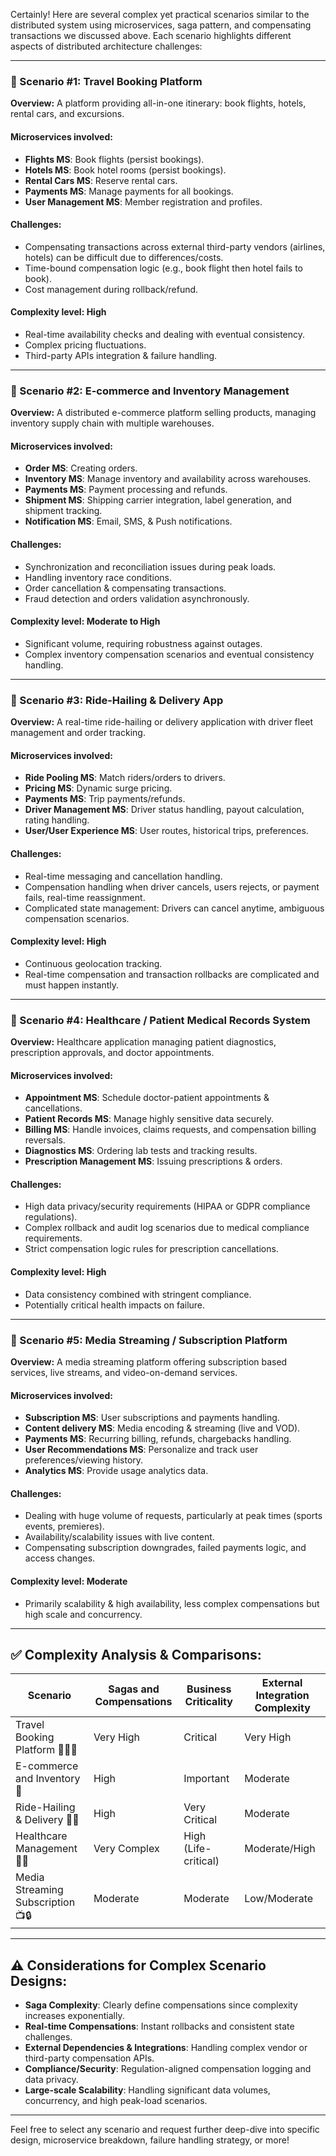 Certainly! Here are several complex yet practical scenarios similar to the distributed system using microservices, saga pattern, and compensating transactions we discussed above. Each scenario highlights different aspects of distributed architecture challenges:

---

### 🚩 Scenario #1: **Travel Booking Platform**

**Overview:**
A platform providing all-in-one itinerary: book flights, hotels, rental cars, and excursions.

#### Microservices involved:
- **Flights MS**: Book flights (persist bookings).
- **Hotels MS**: Book hotel rooms (persist bookings).
- **Rental Cars MS**: Reserve rental cars.
- **Payments MS**: Manage payments for all bookings.
- **User Management MS**: Member registration and profiles.

#### Challenges:
- Compensating transactions across external third-party vendors (airlines, hotels) can be difficult due to differences/costs.
- Time-bound compensation logic (e.g., book flight then hotel fails to book).
- Cost management during rollback/refund.

#### Complexity level: High
- Real-time availability checks and dealing with eventual consistency.
- Complex pricing fluctuations.
- Third-party APIs integration & failure handling.

---

### 🚩 Scenario #2: **E-commerce and Inventory Management**

**Overview:**
A distributed e-commerce platform selling products, managing inventory supply chain with multiple warehouses.

#### Microservices involved:
- **Order MS**: Creating orders.
- **Inventory MS**: Manage inventory and availability across warehouses.
- **Payments MS**: Payment processing and refunds.
- **Shipment MS**: Shipping carrier integration, label generation, and shipment tracking.
- **Notification MS**: Email, SMS, & Push notifications.

#### Challenges:
- Synchronization and reconciliation issues during peak loads.
- Handling inventory race conditions.
- Order cancellation & compensating transactions.
- Fraud detection and orders validation asynchronously.

#### Complexity level: Moderate to High
- Significant volume, requiring robustness against outages.
- Complex inventory compensation scenarios and eventual consistency handling.

---

### 🚩 Scenario #3: **Ride-Hailing & Delivery App**

**Overview:**
A real-time ride-hailing or delivery application with driver fleet management and order tracking.

#### Microservices involved:
- **Ride Pooling MS**: Match riders/orders to drivers.
- **Pricing MS**: Dynamic surge pricing.
- **Payments MS**: Trip payments/refunds.
- **Driver Management MS**: Driver status handling, payout calculation, rating handling.
- **User/User Experience MS**: User routes, historical trips, preferences.

#### Challenges:
- Real-time messaging and cancellation handling.
- Compensation handling when driver cancels, users rejects, or payment fails, real-time reassignment.
- Complicated state management: Drivers can cancel anytime, ambiguous compensation scenarios.

#### Complexity level: High
- Continuous geolocation tracking.
- Real-time compensation and transaction rollbacks are complicated and must happen instantly.

---

### 🚩 Scenario #4: **Healthcare / Patient Medical Records System**

**Overview:**
Healthcare application managing patient diagnostics, prescription approvals, and doctor appointments.

#### Microservices involved:
- **Appointment MS**: Schedule doctor-patient appointments & cancellations.
- **Patient Records MS**: Manage highly sensitive data securely.
- **Billing MS**: Handle invoices, claims requests, and compensation billing reversals.
- **Diagnostics MS**: Ordering lab tests and tracking results.
- **Prescription Management MS**: Issuing prescriptions & orders.

#### Challenges:
- High data privacy/security requirements (HIPAA or GDPR compliance regulations).
- Complex rollback and audit log scenarios due to medical compliance requirements.
- Strict compensation logic rules for prescription cancellations.

#### Complexity level: High
- Data consistency combined with stringent compliance.
- Potentially critical health impacts on failure.

---

### 🚩 Scenario #5: **Media Streaming / Subscription Platform**

**Overview:**
A media streaming platform offering subscription based services, live streams, and video-on-demand services.

#### Microservices involved:
- **Subscription MS**: User subscriptions and payments handling.
- **Content delivery MS**: Media encoding & streaming (live and VOD).
- **Payments MS**: Recurring billing, refunds, chargebacks handling.
- **User Recommendations MS**: Personalize and track user preferences/viewing history.
- **Analytics MS**: Provide usage analytics data.

#### Challenges:
- Dealing with huge volume of requests, particularly at peak times (sports events, premieres).
- Availability/scalability issues with live content.
- Compensating subscription downgrades, failed payments logic, and access changes.

#### Complexity level: Moderate
- Primarily scalability & high availability, less complex compensations but high scale and concurrency.

---

## ✅ **Complexity Analysis & Comparisons:**

| Scenario                                | Sagas and Compensations | Business Criticality | External Integration Complexity |
|-----------------------------------------|-------------------------|----------------------|---------------------------------|
| Travel Booking Platform 🛫🏨🚗          | Very High               | Critical             | Very High                       |
| E-commerce and Inventory 🛒             | High                    | Important            | Moderate                        |
| Ride-Hailing & Delivery 🚗📍           | High                    | Very Critical        | Moderate                        |
| Healthcare Management 🏥💊              | Very Complex            | High (Life-critical) | Moderate/High                   |
| Media Streaming Subscription 📺🔒       | Moderate                | Moderate             | Low/Moderate                    |

---

## ⚠️ Considerations for Complex Scenario Designs:

- **Saga Complexity**: Clearly define compensations since complexity increases exponentially.
- **Real-time Compensations**: Instant rollbacks and consistent state challenges.
- **External Dependencies & Integrations**: Handling complex vendor or third-party compensation APIs.
- **Compliance/Security**: Regulation-aligned compensation logging and data privacy.
- **Large-scale Scalability**: Handling significant data volumes, concurrency, and high peak-load scenarios.

---

Feel free to select any scenario and request further deep-dive into specific design, microservice breakdown, failure handling strategy, or more!